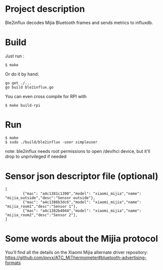 
# Project description

Ble2influx decodes Mijia Bluetooth frames and sends metrics to influxdb.

# Build

Just run :
```
$ make
```

Or do it by hand:

```
go get ./...
go build ble2influx.go
```

You can even cross compile for RPI with
```
$ make build-rpi
```

# Run

```
$ make
$ sudo ./build/ble2influx -user simpleuser
```
note: ble2influx needs root permissions to open /dev/hci device, but it'll drop to unprivileged if needed


# Sensor json descriptor file (optional)

```
[
        {"mac": "a4c1381c1390","model": "xiaomi_mijia","name": "mijia_outside","desc":"Sensor outside"},
        {"mac": "a4c1386b3dc6","model": "xiaomi_mijia","name": "mijia_room1","desc":"Sensor 1"},
        {"mac": "a4c1382b4044","model": "xiaomi_mijia","name": "mijia_room2","desc":"Sensor 2"},
]
```

# Some words about the Mijia protocol

You'll find all the details on the Xiaomi Mijia alternate driver repository:
https://github.com/pvvx/ATC_MiThermometer#bluetooth-advertising-formats
